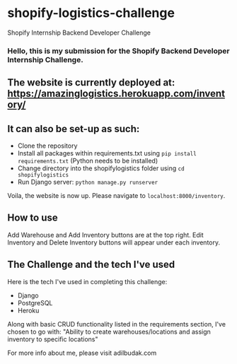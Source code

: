 # shopify-logistics-challenge
Shopify Internship Backend Developer Challenge


### Hello, this is my submission for the Shopify Backend Developer Internship Challenge.

## The website is currently deployed at: https://amazinglogistics.herokuapp.com/inventory/



## It can also be set-up as such: 
- Clone the repository
- Install all packages within requirements.txt using `pip install requirements.txt` (Python needs to be installed)
- Change directory into the shopifylogistics folder using `cd shopifylogistics`
- Run Django server: `python manage.py runserver`

Voila, the website is now up. Please navigate to `localhost:8000/inventory`.


## How to use
Add Warehouse and Add Inventory buttons are at the top right.
Edit Inventory and Delete Inventory buttons will appear under each inventory.

## The Challenge and the tech I've used

Here is the tech I've used in completing this challenge:
- Django
- PostgreSQL
- Heroku

Along with basic CRUD functionality listed in the requirements section, I've chosen to go with:
"Ability to create warehouses/locations and assign inventory to specific locations"

For more info about me, please visit adilbudak.com

